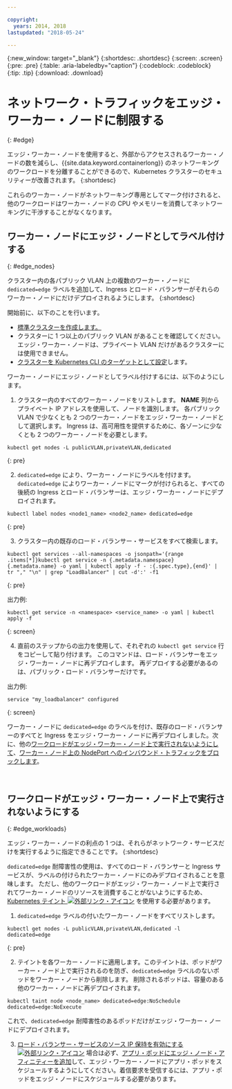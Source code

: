 ```yaml
---

copyright:
  years: 2014, 2018
lastupdated: "2018-05-24"

---
```


{:new_window: target="_blank"}
{:shortdesc: .shortdesc}
{:screen: .screen}
{:pre: .pre}
{:table: .aria-labeledby="caption"}
{:codeblock: .codeblock}
{:tip: .tip}
{:download: .download}



# ネットワーク・トラフィックをエッジ・ワーカー・ノードに制限する
{: #edge}

エッジ・ワーカー・ノードを使用すると、外部からアクセスされるワーカー・ノードの数を減らし、{{site.data.keyword.containerlong}} のネットワーキングのワークロードを分離することができるので、Kubernetes クラスターのセキュリティーが改善されます。
{:shortdesc}

これらのワーカー・ノードがネットワーキング専用としてマーク付けされると、他のワークロードはワーカー・ノードの CPU やメモリーを消費してネットワーキングに干渉することがなくなります。




## ワーカー・ノードにエッジ・ノードとしてラベル付けする
{: #edge_nodes}

クラスター内の各パブリック VLAN 上の複数のワーカー・ノードに `dedicated=edge` ラベルを追加して、Ingress とロード・バランサーがそれらのワーカー・ノードにだけデプロイされるようにします。
{:shortdesc}

開始前に、以下のことを行います。

- [標準クラスターを作成します。](cs_clusters.html#clusters_cli)
- クラスターに 1 つ以上のパブリック VLAN があることを確認してください。 エッジ・ワーカー・ノードは、プライベート VLAN だけがあるクラスターには使用できません。
- [クラスターを Kubernetes CLI のターゲットとして設定](cs_cli_install.html#cs_cli_configure)します。

ワーカー・ノードにエッジ・ノードとしてラベル付けするには、以下のようにします。

1. クラスター内のすべてのワーカー・ノードをリストします。 **NAME** 列からプライベート IP アドレスを使用して、ノードを識別します。 各パブリック VLAN で少なくとも 2 つのワーカー・ノードをエッジ・ワーカー・ノードとして選択します。 Ingress は、高可用性を提供するために、各ゾーンに少なくとも 2 つのワーカー・ノードを必要とします。 

  ```
  kubectl get nodes -L publicVLAN,privateVLAN,dedicated
  ```
  {: pre}

2. `dedicated=edge` により、ワーカー・ノードにラベルを付けます。 `dedicated=edge` によりワーカー・ノードにマークが付けられると、すべての後続の Ingress とロード・バランサーは、エッジ・ワーカー・ノードにデプロイされます。

  ```
  kubectl label nodes <node1_name> <node2_name> dedicated=edge
  ```
  {: pre}

3. クラスター内の既存のロード・バランサー・サービスをすべて検索します。

  ```
  kubectl get services --all-namespaces -o jsonpath='{range .items[*]}kubectl get service -n {.metadata.namespace} {.metadata.name} -o yaml | kubectl apply -f - :{.spec.type},{end}' | tr "," "\n" | grep "LoadBalancer" | cut -d':' -f1
  ```
  {: pre}

  出力例:

  ```
  kubectl get service -n <namespace> <service_name> -o yaml | kubectl apply -f
  ```
  {: screen}

4. 直前のステップからの出力を使用して、それぞれの `kubectl get service` 行をコピーして貼り付けます。 このコマンドは、ロード・バランサーをエッジ・ワーカー・ノードに再デプロイします。 再デプロイする必要があるのは、パブリック・ロード・バランサーだけです。

  出力例:

  ```
  service "my_loadbalancer" configured
  ```
  {: screen}

ワーカー・ノードに `dedicated=edge` のラベルを付け、既存のロード・バランサーのすべてと Ingress をエッジ・ワーカー・ノードに再デプロイしました。次に、他の[ワークロードがエッジ・ワーカー・ノード上で実行されないようにして](#edge_workloads)、[ワーカー・ノード上の NodePort へのインバウンド・トラフィックをブロックします](cs_network_policy.html#block_ingress)。

<br />


## ワークロードがエッジ・ワーカー・ノード上で実行されないようにする
{: #edge_workloads}

エッジ・ワーカー・ノードの利点の 1 つは、それらがネットワーク・サービスだけを実行するように指定できることです。
{:shortdesc}

`dedicated=edge` 耐障害性の使用は、すべてのロード・バランサーと Ingress サービスが、ラベルの付けられたワーカー・ノードにのみデプロイされることを意味します。 ただし、他のワークロードがエッジ・ワーカー・ノード上で実行されてワーカー・ノードのリソースを消費することがないようにするため、[Kubernetes テイント ![外部リンク・アイコン](../icons/launch-glyph.svg "外部リンク・アイコン")](https://kubernetes.io/docs/concepts/configuration/taint-and-toleration/) を使用する必要があります。


1. `dedicated=edge` ラベルの付いたワーカー・ノードをすべてリストします。

  ```
  kubectl get nodes -L publicVLAN,privateVLAN,dedicated -l dedicated=edge
  ```
  {: pre}

2. テイントを各ワーカー・ノードに適用します。このテイントは、ポッドがワーカー・ノード上で実行されるのを防ぎ、`dedicated=edge` ラベルのないポッドをワーカー・ノードから削除します。 削除されるポッドは、容量のある他のワーカー・ノードに再デプロイされます。

  ```
  kubectl taint node <node_name> dedicated=edge:NoSchedule dedicated=edge:NoExecute
  ```
  これで、`dedicated=edge` 耐障害性のあるポッドだけがエッジ・ワーカー・ノードにデプロイされます。

3. [ロード・バランサー・サービスのソース IP 保持を有効にする ![外部リンク・アイコン](../icons/launch-glyph.svg "外部リンク・アイコン")](https://kubernetes.io/docs/tutorials/services/source-ip/#source-ip-for-services-with-typeloadbalancer) 場合は必ず、[アプリ・ポッドにエッジ・ノード・アフィニティーを追加](cs_loadbalancer.html#edge_nodes)して、エッジ・ワーカー・ノードにアプリ・ポッドをスケジュールするようにしてください。着信要求を受信するには、アプリ・ポッドをエッジ・ノードにスケジュールする必要があります。
